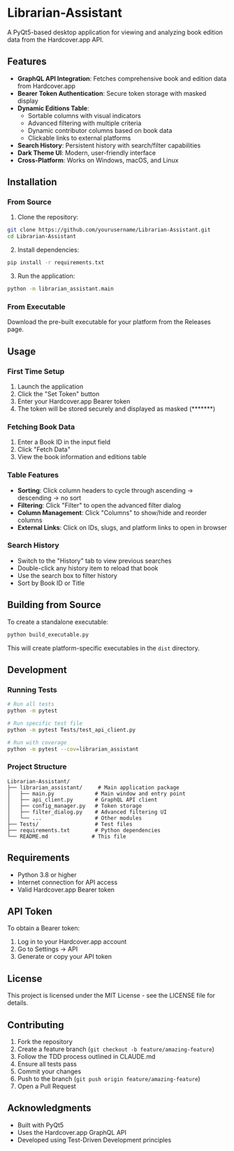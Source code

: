 # Librarian-Assistant

A PyQt5-based desktop application for viewing and analyzing book edition data from the Hardcover.app API.

## Features

- **GraphQL API Integration**: Fetches comprehensive book and edition data from Hardcover.app
- **Bearer Token Authentication**: Secure token storage with masked display
- **Dynamic Editions Table**: 
  - Sortable columns with visual indicators
  - Advanced filtering with multiple criteria
  - Dynamic contributor columns based on book data
  - Clickable links to external platforms
- **Search History**: Persistent history with search/filter capabilities
- **Dark Theme UI**: Modern, user-friendly interface
- **Cross-Platform**: Works on Windows, macOS, and Linux

## Installation

### From Source

1. Clone the repository:
```bash
git clone https://github.com/yourusername/Librarian-Assistant.git
cd Librarian-Assistant
```

2. Install dependencies:
```bash
pip install -r requirements.txt
```

3. Run the application:
```bash
python -m librarian_assistant.main
```

### From Executable

Download the pre-built executable for your platform from the Releases page.

## Usage

### First Time Setup

1. Launch the application
2. Click the "Set Token" button
3. Enter your Hardcover.app Bearer token
4. The token will be stored securely and displayed as masked (*******)

### Fetching Book Data

1. Enter a Book ID in the input field
2. Click "Fetch Data"
3. View the book information and editions table

### Table Features

- **Sorting**: Click column headers to cycle through ascending → descending → no sort
- **Filtering**: Click "Filter" to open the advanced filter dialog
- **Column Management**: Click "Columns" to show/hide and reorder columns
- **External Links**: Click on IDs, slugs, and platform links to open in browser

### Search History

- Switch to the "History" tab to view previous searches
- Double-click any history item to reload that book
- Use the search box to filter history
- Sort by Book ID or Title

## Building from Source

To create a standalone executable:

```bash
python build_executable.py
```

This will create platform-specific executables in the `dist` directory.

## Development

### Running Tests

```bash
# Run all tests
python -m pytest

# Run specific test file
python -m pytest Tests/test_api_client.py

# Run with coverage
python -m pytest --cov=librarian_assistant
```

### Project Structure

```
Librarian-Assistant/
├── librarian_assistant/     # Main application package
│   ├── main.py             # Main window and entry point
│   ├── api_client.py       # GraphQL API client
│   ├── config_manager.py   # Token storage
│   ├── filter_dialog.py    # Advanced filtering UI
│   └── ...                 # Other modules
├── Tests/                  # Test files
├── requirements.txt        # Python dependencies
└── README.md              # This file
```

## Requirements

- Python 3.8 or higher
- Internet connection for API access
- Valid Hardcover.app Bearer token

## API Token

To obtain a Bearer token:
1. Log in to your Hardcover.app account
2. Go to Settings → API
3. Generate or copy your API token

## License

This project is licensed under the MIT License - see the LICENSE file for details.

## Contributing

1. Fork the repository
2. Create a feature branch (`git checkout -b feature/amazing-feature`)
3. Follow the TDD process outlined in CLAUDE.md
4. Ensure all tests pass
5. Commit your changes
6. Push to the branch (`git push origin feature/amazing-feature`)
7. Open a Pull Request

## Acknowledgments

- Built with PyQt5
- Uses the Hardcover.app GraphQL API
- Developed using Test-Driven Development principles